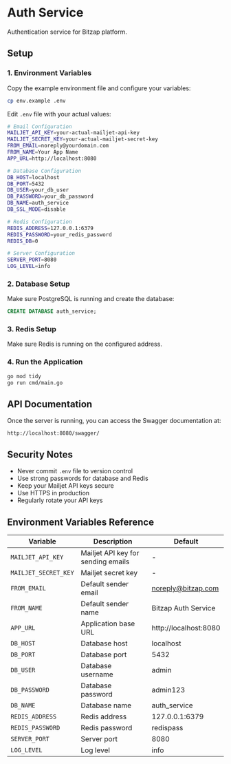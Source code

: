 # Auth Service

Authentication service for Bitzap platform.

## Setup

### 1. Environment Variables

Copy the example environment file and configure your variables:

```bash
cp env.example .env
```

Edit `.env` file with your actual values:

```bash
# Email Configuration
MAILJET_API_KEY=your-actual-mailjet-api-key
MAILJET_SECRET_KEY=your-actual-mailjet-secret-key
FROM_EMAIL=noreply@yourdomain.com
FROM_NAME=Your App Name
APP_URL=http://localhost:8080

# Database Configuration
DB_HOST=localhost
DB_PORT=5432
DB_USER=your_db_user
DB_PASSWORD=your_db_password
DB_NAME=auth_service
DB_SSL_MODE=disable

# Redis Configuration
REDIS_ADDRESS=127.0.0.1:6379
REDIS_PASSWORD=your_redis_password
REDIS_DB=0

# Server Configuration
SERVER_PORT=8080
LOG_LEVEL=info
```

### 2. Database Setup

Make sure PostgreSQL is running and create the database:

```sql
CREATE DATABASE auth_service;
```

### 3. Redis Setup

Make sure Redis is running on the configured address.

### 4. Run the Application

```bash
go mod tidy
go run cmd/main.go
```

## API Documentation

Once the server is running, you can access the Swagger documentation at:

```
http://localhost:8080/swagger/
```

## Security Notes

- Never commit `.env` file to version control
- Use strong passwords for database and Redis
- Keep your Mailjet API keys secure
- Use HTTPS in production
- Regularly rotate your API keys

## Environment Variables Reference

| Variable | Description | Default |
|----------|-------------|---------|
| `MAILJET_API_KEY` | Mailjet API key for sending emails | - |
| `MAILJET_SECRET_KEY` | Mailjet secret key | - |
| `FROM_EMAIL` | Default sender email | noreply@bitzap.com |
| `FROM_NAME` | Default sender name | Bitzap Auth Service |
| `APP_URL` | Application base URL | http://localhost:8080 |
| `DB_HOST` | Database host | localhost |
| `DB_PORT` | Database port | 5432 |
| `DB_USER` | Database username | admin |
| `DB_PASSWORD` | Database password | admin123 |
| `DB_NAME` | Database name | auth_service |
| `REDIS_ADDRESS` | Redis address | 127.0.0.1:6379 |
| `REDIS_PASSWORD` | Redis password | redispass |
| `SERVER_PORT` | Server port | 8080 |
| `LOG_LEVEL` | Log level | info | 